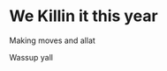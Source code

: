 <!DOCTYPE html>
<html>
<head>
<title> EMoney Worldwide </title>
<meta name="text:Font Size" content"15px"/>
<meta name="Title Size" content"20px"/>
</head>
<h1> We Killin it this year </h1>
<p> Making moves and allat </p>
<body>
  Wassup yall 
</body>
  



</html>

